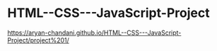 # HTML--CSS---JavaScript-Project
https://aryan-chandani.github.io/HTML--CSS---JavaScript-Project/project%201/
